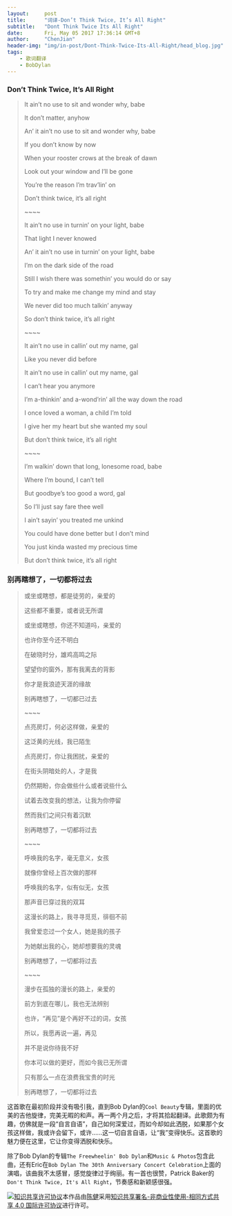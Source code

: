 ```yaml
---
layout:     post
title:      "词译-Don’t Think Twice, It’s All Right"
subtitle:   "Dont Think Twice Its All Right"
date:       Fri, May 05 2017 17:36:14 GMT+8
author:     "ChenJian"
header-img: "img/in-post/Dont-Think-Twice-Its-All-Right/head_blog.jpg"
tags:
    - 歌词翻译
    - BobDylan
---
```


### Don’t Think Twice, It’s All Right

> It ain’t no use to sit and wonder why, babe
>
> It don’t matter, anyhow
>
> An’ it ain’t no use to sit and wonder why, babe
>
> If you don’t know by now
>
> When your rooster crows at the break of dawn
>
> Look out your window and I’ll be gone
>
> You’re the reason I’m trav’lin’ on
>
> Don’t think twice, it’s all right
>
> \~~~~
>
> It ain’t no use in turnin’ on your light, babe
>
> That light I never knowed
>
> An’ it ain’t no use in turnin’ on your light, babe
>
> I’m on the dark side of the road
>
> Still I wish there was somethin’ you would do or say
>
> To try and make me change my mind and stay
>
> We never did too much talkin’ anyway
>
> So don’t think twice, it’s all right
>
> \~~~~
>
> It ain’t no use in callin’ out my name, gal
>
> Like you never did before
>
> It ain’t no use in callin’ out my name, gal
>
> I can’t hear you anymore
>
> I’m a-thinkin’ and a-wond’rin’ all the way down the road
>
> I once loved a woman, a child I’m told
>
> I give her my heart but she wanted my soul
>
> But don’t think twice, it’s all right
>
> \~~~~
>
> I’m walkin’ down that long, lonesome road, babe
>
> Where I’m bound, I can’t tell
>
> But goodbye’s too good a word, gal
>
> So I’ll just say fare thee well
>
> I ain’t sayin’ you treated me unkind
>
> You could have done better but I don’t mind
>
> You just kinda wasted my precious time
>
> But don’t think twice, it’s all right


### 别再瞎想了，一切都将过去

> 或坐或瞎想，都是徒劳的，亲爱的
>
> 这些都不重要，或者说无所谓
>
> 或坐或瞎想，你还不知道吗，亲爱的
>
> 也许你至今还不明白
>
> 在破晓时分，雄鸡高鸣之际
>
> 望望你的窗外，那有我离去的背影
>
> 你才是我浪迹天涯的缘故
>
> 别再瞎想了，一切都已过去
>
> \~~~~
>
> 点亮房灯，何必这样做，亲爱的
>
> 这泛黄的光线，我已陌生
>
> 点亮房灯，你让我困扰，亲爱的
>
> 在街头阴暗处的人，才是我
>
> 仍然期盼，你会做些什么或者说些什么
>
> 试着去改变我的想法，让我为你停留
>
> 然而我们之间只有着沉默
>
> 别再瞎想了，一切都将过去
>
> \~~~~
>
> 呼唤我的名字，毫无意义，女孩
>
> 就像你曾经上百次做的那样
>
> 呼唤我的名字，似有似无，女孩
>
> 那声音已穿过我的双耳
>
> 这漫长的路上，我寻寻觅觅，徘徊不前
>
> 我曾爱恋过一个女人，她是我的孩子
>
> 为她献出我的心，她却想要我的灵魂
>
> 别再瞎想了，一切都将过去
>
> \~~~~
> 
> 漫步在孤独的漫长的路上，亲爱的
> 
> 前方到底在哪儿，我也无法辨别
> 
> 也许，“再见”是个再好不过的词，女孩
> 
> 所以，我愿再说一遍，再见
> 
> 并不是说你待我不好
> 
> 你本可以做的更好，而如今我已无所谓
> 
> 只有那么一点在浪费我宝贵的时光
> 
> 别再瞎想了，一切都将过去

这首歌在最初阶段并没有吸引我，直到Bob Dylan的`Cool Beauty`专辑，里面的优美的吉他旋律，完美无暇的和声。再一两个月之后，才将其拾起翻译。此歌颇为有趣，仿佛就是一段“自言自语”，自己如何深爱过，而如今却如此洒脱，如果那个女孩这样做，我或许会留下，或许......这一切自言自语，让“我”变得快乐。这首歌的魅力便在这里，它让你变得洒脱和快乐。

除了Bob Dylan的专辑`The Freewheelin' Bob Dylan`和`Music & Photos`包含此曲，还有Eric在`Bob Dylan The 30th Anniversary Concert Celebration`上面的演唱，该曲我不太感冒，感觉旋律过于绚丽。有一首也很赞，Patrick Baker的`Don't Think Twice, It's All Right`，节奏感和新颖感很强。

<a rel="license" href="http://creativecommons.org/licenses/by-nc-sa/4.0/"><img alt="知识共享许可协议" style="border-width:0" src="https://i.creativecommons.org/l/by-nc-sa/4.0/88x31.png" /></a>本作品由<a xmlns:cc="http://creativecommons.org/ns#" href="https://o-my-chenjian.com/2017/05/05/Dont-Think-Twice-Its-All-Right/" property="cc:attributionName" rel="cc:attributionURL">陈健</a>采用<a rel="license" href="http://creativecommons.org/licenses/by-nc-sa/4.0/">知识共享署名-非商业性使用-相同方式共享 4.0 国际许可协议</a>进行许可。